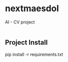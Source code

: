 # nextmaesdol
AI - CV project
<br>
<br>
## Project Install
pip install -r requirements.txt
<br>
<br>
